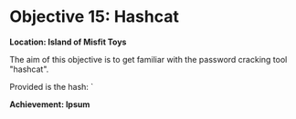 # Objective 15: Hashcat
**Location: Island of Misfit Toys**  

The aim of this objective is to get familiar with the password cracking tool "hashcat".

Provided is the hash:
`

**Achievement: Ipsum**
<!--stackedit_data:
eyJoaXN0b3J5IjpbLTkxNDIwODkzNywtMjAxMDE5MjYzXX0=
-->